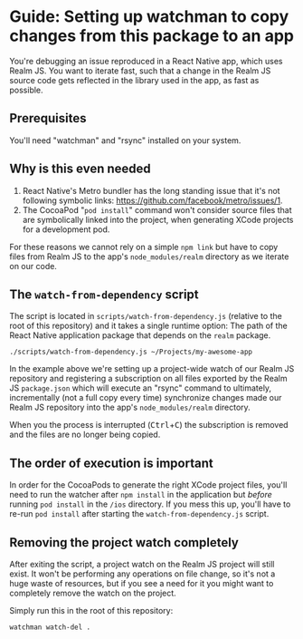 # Guide: Setting up watchman to copy changes from this package to an app

You're debugging an issue reproduced in a React Native app, which uses Realm JS. You want to iterate fast, such that a change in the Realm JS source code gets reflected in the library used in the app, as fast as possible.

## Prerequisites

You'll need "watchman" and "rsync" installed on your system.

## Why is this even needed

1. React Native's Metro bundler has the long standing issue that it's not following symbolic links: https://github.com/facebook/metro/issues/1.
2. The CocoaPod "`pod install`" command won't consider source files that are symbolically linked into the project, when generating XCode projects for a development pod.

For these reasons we cannot rely on a simple `npm link` but have to copy files from Realm JS to the app's `node_modules/realm` directory as we iterate on our code.

## The `watch-from-dependency` script

The script is located in `scripts/watch-from-dependency.js` (relative to the root of this repository) and it takes a single runtime option: The path of the React Native application package that depends on the `realm` package.

```
./scripts/watch-from-dependency.js ~/Projects/my-awesome-app
```

In the example above we're setting up a project-wide watch of our Realm JS repository and registering a subscription on all files exported by the Realm JS `package.json` which will execute an "rsync" command to ultimately, incrementally (not a full copy every time) synchronize changes made our Realm JS repository into the app's `node_modules/realm` directory.

When you the process is interrupted (<kbd>Ctrl</kbd>+<kbd>C</kbd>) the subscription is removed and the files are no longer being copied.

## The order of execution is important

In order for the CocoaPods to generate the right XCode project files, you'll need to run the watcher after `npm install` in the application but *before* running `pod install` in the `/ios` directory. If you mess this up, you'll have to re-run `pod install` after starting the `watch-from-dependency.js` script.

## Removing the project watch completely

After exiting the script, a project watch on the Realm JS project will still exist.
It won't be performing any operations on file change, so it's not a huge waste of resources, but if you see a need for it you might want to completely remove the watch on the project.

Simply run this in the root of this repository:

```
watchman watch-del .
```
